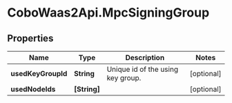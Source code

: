 # CoboWaas2Api.MpcSigningGroup

## Properties

Name | Type | Description | Notes
------------ | ------------- | ------------- | -------------
**usedKeyGroupId** | **String** | Unique id of the using key group. | [optional] 
**usedNodeIds** | **[String]** |  | [optional] 


